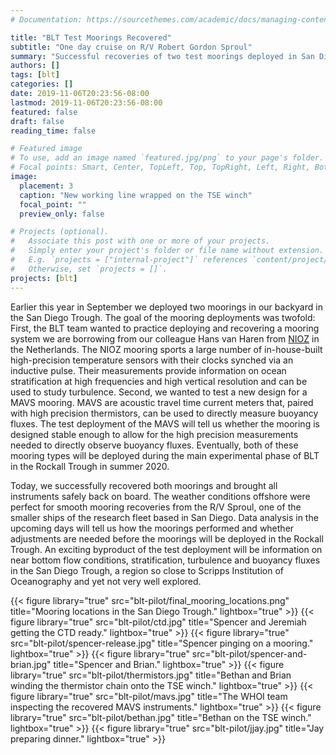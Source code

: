 ```yaml
---
# Documentation: https://sourcethemes.com/academic/docs/managing-content/

title: "BLT Test Moorings Recovered"
subtitle: "One day cruise on R/V Robert Gordon Sproul"
summary: "Successful recoveries of two test moorings deployed in San Diego Trough"
authors: []
tags: [blt]
categories: []
date: 2019-11-06T20:23:56-08:00
lastmod: 2019-11-06T20:23:56-08:00
featured: false
draft: false
reading_time: false

# Featured image
# To use, add an image named `featured.jpg/png` to your page's folder.
# Focal points: Smart, Center, TopLeft, Top, TopRight, Left, Right, BottomLeft, Bottom, BottomRight.
image:
  placement: 3
  caption: "New working line wrapped on the TSE winch"
  focal_point: ""
  preview_only: false

# Projects (optional).
#   Associate this post with one or more of your projects.
#   Simply enter your project's folder or file name without extension.
#   E.g. `projects = ["internal-project"]` references `content/project/deep-learning/index.md`.
#   Otherwise, set `projects = []`.
projects: [blt]
---
```


Earlier this year in September we deployed two moorings in our backyard in the San Diego Trough. The goal of the mooring deployments was twofold: First, the BLT team wanted to practice deploying and recovering a mooring system we are borrowing from our colleague Hans van Haren from [NIOZ](https://www.nioz.nl) in the Netherlands. The NIOZ mooring sports a large number of in-house-built high-precision temperature sensors with their clocks synched via an inductive pulse. Their measurements provide information on ocean stratification at high frequencies and high vertical resolution and can be used to study turbulence.  Second, we wanted to test a new design for a MAVS mooring. MAVS are acoustic travel time current meters that, paired with high precision thermistors, can be used to directly measure buoyancy fluxes. The test deployment of the MAVS will tell us whether the mooring is designed stable enough to allow for the high precision measurements needed to directly observe buoyancy fluxes. Eventually, both of these mooring types will be deployed during the main experimental phase of BLT in the Rockall Trough in summer 2020.

Today, we successfully recovered both moorings and brought all instruments safely back on board. The weather conditions offshore were perfect for smooth mooring recoveries from the R/V Sproul, one of the smaller ships of the research fleet based in San Diego. Data analysis in the upcoming days will tell us how the moorings performed and whether adjustments are needed before the moorings will be deployed in the Rockall Trough. An exciting byproduct of the test deployment will be information on near bottom flow conditions, stratification, turbulence and buoyancy fluxes in the San Diego Trough, a region so close to Scripps Institution of Oceanography and yet not very well explored.

{{< figure library="true" src="blt-pilot/final_mooring_locations.png" title="Mooring locations in the San Diego Trough." lightbox="true" >}}
{{< figure library="true" src="blt-pilot/ctd.jpg" title="Spencer and Jeremiah getting the CTD ready." lightbox="true" >}}
{{< figure library="true" src="blt-pilot/spencer-release.jpg" title="Spencer pinging on a mooring." lightbox="true" >}}
{{< figure library="true" src="blt-pilot/spencer-and-brian.jpg" title="Spencer and Brian." lightbox="true" >}}
{{< figure library="true" src="blt-pilot/thermistors.jpg" title="Bethan and Brian winding the thermistor chain onto the TSE winch." lightbox="true" >}}
{{< figure library="true" src="blt-pilot/mavs.jpg" title="The WHOI team inspecting the recovered MAVS instruments." lightbox="true" >}}
{{< figure library="true" src="blt-pilot/bethan.jpg" title="Bethan on the TSE winch." lightbox="true" >}}
{{< figure library="true" src="blt-pilot/jjay.jpg" title="Jay preparing dinner." lightbox="true" >}}
